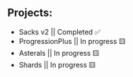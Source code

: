 ## Projects:
- Sacks v2 || Completed ✅
- ProgressionPlus || In progress 🟨
- Asterals || In progress 🟨
- Shards || In progress 🟨

